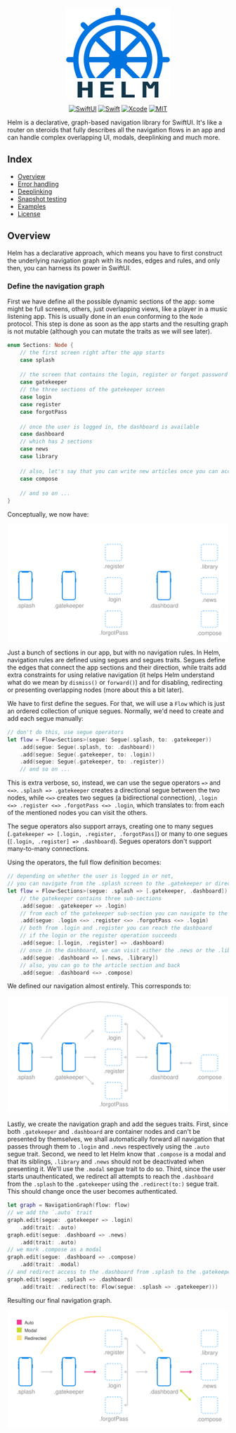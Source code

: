 <p align="center">
  <img src="helm.svg" />
</p>

<div align="center">

[![SwiftUI](https://img.shields.io/badge/SwiftUI-blue.svg?style=for-the-badge&logo=swift&logoColor=black)](https://developer.apple.com/xcode/swiftui)
[![Swift](https://img.shields.io/badge/Swift-5.3-orange.svg?style=for-the-badge&logo=swift)](https://swift.org)
[![Xcode](https://img.shields.io/badge/Xcode-13-blue.svg?style=for-the-badge&logo=Xcode&logoColor=white)](https://developer.apple.com/xcode)
[![MIT](https://img.shields.io/badge/license-MIT-black.svg?style=for-the-badge)](https://opensource.org/licenses/MIT)

</div>

Helm is a declarative, graph-based navigation library for SwiftUI. It's like a router on steroids that fully describes all the navigation flows in an app and can handle complex overlapping UI, modals, deeplinking and much more.

## Index
* [Overview](#overview)
* [Error handling](#error-handling)
* [Deeplinking](#deeplinking)
* [Snapshot testing](#snapshot-testing)
* [Examples](#example)
* [License](#license)

## Overview

Helm has a declarative approach, which means you have to first construct the underlying navigation graph with its nodes, edges and rules, and only then, you can harness its power in SwiftUI.

### Define the navigation graph

First we have define all the possible dynamic sections of the app: some might be full screens, others, just overlapping views, like a player in a music listening app. This is usually done in an `enum` conforming to the `Node` protocol. This step is done as soon as the app starts and the resulting graph is not mutable (although you can mutate the traits as we will see later).

```swift
enum Sections: Node {
    // the first screen right after the app starts
    case splash

    // the screen that contains the login, register or forgot password sections
    case gatekeeper
    // the three sections of the gatekeeper screen
    case login
    case register
    case forgotPass
    
    // once the user is logged in, the dashboard is available
    case dashboard
    // which has 2 sections
    case news
    case library
    
    // also, let's say that you can write new articles once you can access the dashboard
    case compose
    
    // and so on ...
}
```

Conceptually, we now have:

<p align="center">
  <img src="flow-no-segues.svg" />
</p>

Just a bunch of sections in our app, but with no navigation rules. In Helm, navigation rules are defined using segues and segues traits. Segues define the edges that connect the app sections and their direction, while traits add extra constraints for using relative navigation (it helps Helm understand what do we mean by `dismiss()` or `forward()`) and for disabling, redirecting or presenting overlapping nodes (more about this a bit later).

We have to first define the segues. For that, we will use a `Flow` which is just an ordered collection of unique segues. Normally, we'd need to create and add each segue manually:

```swift
// don't do this, use segue operators
let flow = Flow<Sections>(segue: Segue(.splash, to: .gatekeeper))
    .add(segue: Segue(.splash, to: .dashboard))
    .add(segue: Segue(.gatekeeper, to: .login))
    .add(segue: Segue(.gatekeeper, to: .register))
    // and so on ...
```

This is extra verbose, so, instead, we can use the segue operators `=>` and `<=>`. `.splash => .gatekeeper` creates a directional segue between the two nodes, while `<=>` creates two segues (a bidirectional connection), `.login <=> .register <=> .forgotPass <=> .login`, which translates to: from each of the mentioned nodes you can visit the others.

The segue operators also support arrays, creating one to many segues (`.gatekeeper => [.login, .register, .forgotPass]`) or many to one segues (`[.login, .register] => .dashboard`). Segues operators don't support many-to-many connections.

Using the operators, the full flow definition becomes:

```swift
// depending on whether the user is logged in or not, 
// you can navigate from the .splash screen to the .gatekeeper or directly to the .dashboard
let flow = Flow<Sections>(segue: .splash => [.gatekeeper, .dashboard])
    // the gatekeeper contains three sub-sections
    .add(segue: .gatekeeper => .login)
    // from each of the gatekeeper sub-section you can navigate to the others
    .add(segue: .login <=> .register <=> .forgotPass <=> .login)
    // both from .login and .register you can reach the dashboard
    // if the login or the register operation succeeds  
    .add(segue: [.login, .register] => .dashboard)
    // once in the dashboard, we can visit either the .news or the .library section
    .add(segue: .dashboard => [.news, .library]) 
    // also, you can go to the article section and back
    .add(segue: .dashboard <=> .compose)
```

We defined our navigation almost entirely. This corresponds to:

<p align="center">
  <img src="flow-with-segues.svg" />
</p>

Lastly, we create the navigation graph and add the segues traits.
First, since both `.gatekeeper` and `.dashboard` are container nodes and can't be presented by themselves, we shall automatically forward all navigation that passes through them to `.login` and `.news` respectively using the `.auto` segue trait.
Second, we need to let Helm know that `.compose` is a modal and that its siblings, `.library` and `.news` should not be deactivated when presenting it. We'll use the `.modal` segue trait to do so.
Third, since the user starts unauthenticated, we redirect all attempts to reach the `.dashboard` from the `.splash` to the `.gatekeeper` using the `.redirect(to:)` segue trait. This should change once the user becomes authenticated.

```swift
let graph = NavigationGraph(flow: flow)
// we add the `.auto` trait
graph.edit(segue: .gatekeeper => .login)
    .add(trait: .auto)
graph.edit(segue: .dashboard => .news)
    .add(trait: .auto)
// we mark .compose as a modal
graph.edit(segue: .dashboard => .compose)
    .add(trait: .modal)
// and redirect access to the .dashboard from .splash to the .gatekeeper
graph.edit(segue: .splash => .dashboard)
    .add(trait: .redirect(to: Flow(segue: .splash => .gatekeeper)))
```

Resulting our final navigation graph.

<p align="center">
  <img src="flow-with-segues-and-traits.svg" />
</p>

